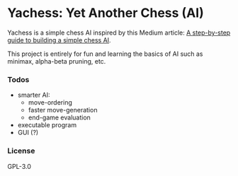 # Yachess: Yet Another Chess (AI)

Yachess is a simple chess AI inspired by this Medium article: [A step-by-step guide to building a simple chess AI](https://medium.freecodecamp.com/simple-chess-ai-step-by-step-1d55a9266977).

This project is entirely for fun and learning the basics of AI such as minimax, alpha-beta pruning, etc.

### Todos

 - smarter AI:
   - move-ordering
   - faster move-generation
   - end-game evaluation
 - executable program
 - GUI (?)

### License

GPL-3.0
